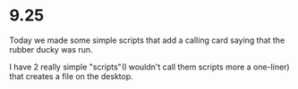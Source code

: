 

# 9.25

Today we made some simple scripts that add a calling card saying that the rubber ducky was run.


I have 2 really simple "scripts"(I wouldn't call them scripts more a one-liner) that creates a file on the desktop.

